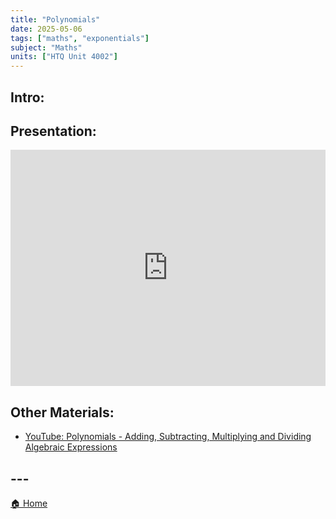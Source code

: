```yaml
---
title: "Polynomials"
date: 2025-05-06
tags: ["maths", "exponentials"]
subject: "Maths"
units: ["HTQ Unit 4002"]
---
```


## Intro:

## Presentation:

<div style="position: relative; width: 100%; height: 0; padding-top: 75%;">
    <iframe src="https://EngineeringShare.github.io/engineering-hub/presentations/Polynomials.pdf" 
        style="position: absolute; top: 0; left: 0; width: 100%; height: 100%; border: none;">
    </iframe>
</div>

## Other Materials:
* [YouTube: Polynomials - Adding, Subtracting, Multiplying and Dividing Algebraic Expressions](https://youtu.be/ZvL9aDGNHqA?si=Uo-_-9ivTWwerjVY)


## ---

<a href="https://engineeringshare.github.io/engineering-hub">🏠 Home</a>
